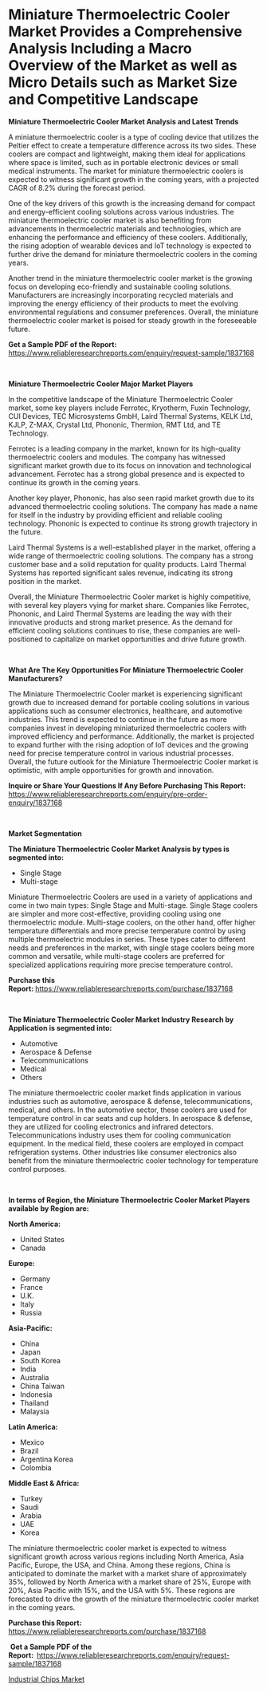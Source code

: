 <p><h1>Miniature Thermoelectric Cooler Market Provides a Comprehensive Analysis Including a Macro Overview of the Market as well as Micro Details such as Market Size and Competitive Landscape</h1></p><p><strong>Miniature Thermoelectric Cooler Market Analysis and Latest Trends</strong></p>
<p><p>A miniature thermoelectric cooler is a type of cooling device that utilizes the Peltier effect to create a temperature difference across its two sides. These coolers are compact and lightweight, making them ideal for applications where space is limited, such as in portable electronic devices or small medical instruments. The market for miniature thermoelectric coolers is expected to witness significant growth in the coming years, with a projected CAGR of 8.2% during the forecast period.</p><p>One of the key drivers of this growth is the increasing demand for compact and energy-efficient cooling solutions across various industries. The miniature thermoelectric cooler market is also benefiting from advancements in thermoelectric materials and technologies, which are enhancing the performance and efficiency of these coolers. Additionally, the rising adoption of wearable devices and IoT technology is expected to further drive the demand for miniature thermoelectric coolers in the coming years.</p><p>Another trend in the miniature thermoelectric cooler market is the growing focus on developing eco-friendly and sustainable cooling solutions. Manufacturers are increasingly incorporating recycled materials and improving the energy efficiency of their products to meet the evolving environmental regulations and consumer preferences. Overall, the miniature thermoelectric cooler market is poised for steady growth in the foreseeable future.</p></p>
<p><strong>Get a Sample PDF of the Report:&nbsp;</strong> <a href="https://www.reliableresearchreports.com/enquiry/request-sample/1837168">https://www.reliableresearchreports.com/enquiry/request-sample/1837168</a></p>
<p>&nbsp;</p>
<p><strong>Miniature Thermoelectric Cooler Major Market Players</strong></p>
<p><p>In the competitive landscape of the Miniature Thermoelectric Cooler market, some key players include Ferrotec, Kryotherm, Fuxin Technology, CUI Devices, TEC Microsystems GmbH, Laird Thermal Systems, KELK Ltd, KJLP, Z-MAX, Crystal Ltd, Phononic, Thermion, RMT Ltd, and TE Technology. </p><p>Ferrotec is a leading company in the market, known for its high-quality thermoelectric coolers and modules. The company has witnessed significant market growth due to its focus on innovation and technological advancement. Ferrotec has a strong global presence and is expected to continue its growth in the coming years.</p><p>Another key player, Phononic, has also seen rapid market growth due to its advanced thermoelectric cooling solutions. The company has made a name for itself in the industry by providing efficient and reliable cooling technology. Phononic is expected to continue its strong growth trajectory in the future.</p><p>Laird Thermal Systems is a well-established player in the market, offering a wide range of thermoelectric cooling solutions. The company has a strong customer base and a solid reputation for quality products. Laird Thermal Systems has reported significant sales revenue, indicating its strong position in the market.</p><p>Overall, the Miniature Thermoelectric Cooler market is highly competitive, with several key players vying for market share. Companies like Ferrotec, Phononic, and Laird Thermal Systems are leading the way with their innovative products and strong market presence. As the demand for efficient cooling solutions continues to rise, these companies are well-positioned to capitalize on market opportunities and drive future growth.</p></p>
<p>&nbsp;</p>
<p><strong>What Are The Key Opportunities For Miniature Thermoelectric Cooler Manufacturers?</strong></p>
<p><p>The Miniature Thermoelectric Cooler market is experiencing significant growth due to increased demand for portable cooling solutions in various applications such as consumer electronics, healthcare, and automotive industries. This trend is expected to continue in the future as more companies invest in developing miniaturized thermoelectric coolers with improved efficiency and performance. Additionally, the market is projected to expand further with the rising adoption of IoT devices and the growing need for precise temperature control in various industrial processes. Overall, the future outlook for the Miniature Thermoelectric Cooler market is optimistic, with ample opportunities for growth and innovation.</p></p>
<p><strong>Inquire or Share Your Questions If Any Before Purchasing This Report:</strong> <a href="https://www.reliableresearchreports.com/enquiry/pre-order-enquiry/1837168">https://www.reliableresearchreports.com/enquiry/pre-order-enquiry/1837168</a></p>
<p>&nbsp;</p>
<p><strong>Market Segmentation</strong></p>
<p><strong>The Miniature Thermoelectric Cooler Market Analysis by types is segmented into:</strong></p>
<p><ul><li>Single Stage</li><li>Multi-stage</li></ul></p>
<p><p>Miniature Thermoelectric Coolers are used in a variety of applications and come in two main types: Single Stage and Multi-stage. Single Stage coolers are simpler and more cost-effective, providing cooling using one thermoelectric module. Multi-stage coolers, on the other hand, offer higher temperature differentials and more precise temperature control by using multiple thermoelectric modules in series. These types cater to different needs and preferences in the market, with single stage coolers being more common and versatile, while multi-stage coolers are preferred for specialized applications requiring more precise temperature control.</p></p>
<p><strong>Purchase this Report:&nbsp;</strong><a href="https://www.reliableresearchreports.com/purchase/1837168">https://www.reliableresearchreports.com/purchase/1837168</a></p>
<p>&nbsp;</p>
<p><strong>The Miniature Thermoelectric Cooler Market Industry Research by Application is segmented into:</strong></p>
<p><ul><li>Automotive</li><li>Aerospace & Defense</li><li>Telecommunications</li><li>Medical</li><li>Others</li></ul></p>
<p><p>The miniature thermoelectric cooler market finds application in various industries such as automotive, aerospace & defense, telecommunications, medical, and others. In the automotive sector, these coolers are used for temperature control in car seats and cup holders. In aerospace & defense, they are utilized for cooling electronics and infrared detectors. Telecommunications industry uses them for cooling communication equipment. In the medical field, these coolers are employed in compact refrigeration systems. Other industries like consumer electronics also benefit from the miniature thermoelectric cooler technology for temperature control purposes.</p></p>
<p>&nbsp;</p>
<p><strong>In terms of Region, the Miniature Thermoelectric Cooler Market Players available by Region are:</strong></p>
<p>
    <p> <strong> North America: </strong>
        <ul>
            <li>United States</li>
            <li>Canada</li>
        </ul>
        </p> 
    <p> <strong> Europe: </strong>
        <ul>
            <li>Germany</li>
            <li>France</li>
            <li>U.K.</li>
            <li>Italy</li>
            <li>Russia</li>
        </ul>
        </p> 
    <p> <strong> Asia-Pacific: </strong>
        <ul>
            <li>China</li>
            <li>Japan</li>
            <li>South Korea</li>
            <li>India</li>
            <li>Australia</li>
            <li>China Taiwan</li>
            <li>Indonesia</li>
            <li>Thailand</li>
            <li>Malaysia</li>
        </ul>
        </p> 
    <p> <strong> Latin America: </strong>
        <ul>
            <li>Mexico</li>
            <li>Brazil</li>
            <li>Argentina Korea</li>
            <li>Colombia</li>
        </ul>
        </p> 
    <p> <strong> Middle East & Africa: </strong>
        <ul>
            <li>Turkey</li>
            <li>Saudi</li>
            <li>Arabia</li>
            <li>UAE</li>
            <li>Korea</li>
        </ul>
    </p>
    </p>
<p><p>The miniature thermoelectric cooler market is expected to witness significant growth across various regions including North America, Asia Pacific, Europe, the USA, and China. Among these regions, China is anticipated to dominate the market with a market share of approximately 35%, followed by North America with a market share of 25%, Europe with 20%, Asia Pacific with 15%, and the USA with 5%. These regions are forecasted to drive the growth of the miniature thermoelectric cooler market in the coming years.</p></p>
<p><strong>Purchase this Report: </strong><a href="https://www.reliableresearchreports.com/purchase/1837168">https://www.reliableresearchreports.com/purchase/1837168</a></p>
<p>&nbsp;<strong>Get a Sample PDF of the Report:&nbsp;&nbsp;</strong><a href="https://www.reliableresearchreports.com/enquiry/request-sample/1837168">https://www.reliableresearchreports.com/enquiry/request-sample/1837168</a></p>
<p><strong></strong></p>
<p><p><a href="https://github.com/RickHolmes3/Market-Research-Report-List-4/blob/main/industrial-chips-market.md">Industrial Chips Market</a></p></p>